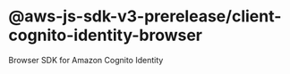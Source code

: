 # @aws-js-sdk-v3-prerelease/client-cognito-identity-browser

Browser SDK for Amazon Cognito Identity